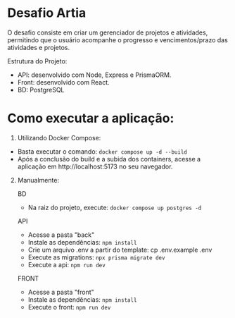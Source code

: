 # Desafio Artia
O desafio consiste em criar um gerenciador de projetos e atividades, permitindo que o usuário acompanhe o progresso e vencimentos/prazo das atividades e projetos.

Estrutura do Projeto:

- API: desenvolvido com Node, Express e PrismaORM.
- Front: desenvolvido com React.
- BD: PostgreSQL

# Como executar a aplicação:
1. Utilizando Docker Compose:
- Basta executar o comando: `docker compose up -d --build`
- Após a conclusão do build e a subida dos containers, acesse a aplicação em http://localhost:5173 no seu navegador.

2. Manualmente:

    BD
    - Na raiz do projeto, execute: `docker compose up postgres -d`

    API
    - Acesse a pasta "back"
    - Instale as dependências: `npm install`
    - Crie um arquivo .env a partir do template: cp .env.example .env
    - Execute as migrations: `npx prisma migrate dev`
    - Execute a api: `npm run dev`
    
    FRONT
    - Acesse a pasta "front"
    - Instale as dependências: `npm install`
    - Execute o front: `npm run dev`

